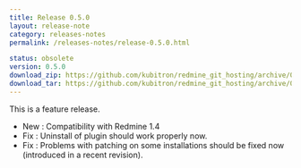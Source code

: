 ```yaml
---
title: Release 0.5.0
layout: release-note
category: releases-notes
permalink: /releases-notes/release-0.5.0.html

status: obsolete
version: 0.5.0
download_zip: https://github.com/kubitron/redmine_git_hosting/archive/0.5.0x.zip
download_tar: https://github.com/kubitron/redmine_git_hosting/archive/0.5.0x.tar.gz
---
```


This is a feature release.

* New : Compatibility with Redmine 1.4
* Fix : Uninstall of plugin should work properly now.
* Fix : Problems with patching on some installations should be fixed now (introduced in a recent revision).
